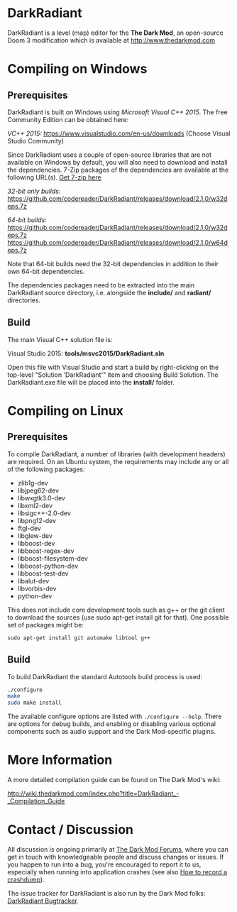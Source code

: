 # DarkRadiant

DarkRadiant is a level (map) editor for the **The Dark Mod**, an open-source Doom 3
modification which is available at http://www.thedarkmod.com

# Compiling on Windows

## Prerequisites

DarkRadiant is built on Windows using *Microsoft Visual C++ 2015*. 
The free Community Edition can be obtained here:

*VC++ 2015:* https://www.visualstudio.com/en-us/downloads (Choose Visual Studio Community)

Since DarkRadiant uses a couple of open-source libraries that are not available on
Windows by default, you will also need to download and install the
dependencies. 7-Zip packages of the dependencies are available at the following
URL(s). [Get 7-zip here](http://www.7-zip.org/)

*32-bit only builds:*  
https://github.com/codereader/DarkRadiant/releases/download/2.1.0/w32deps.7z

*64-bit builds:*  
https://github.com/codereader/DarkRadiant/releases/download/2.1.0/w32deps.7z  
https://github.com/codereader/DarkRadiant/releases/download/2.1.0/w64deps.7z  

Note that 64-bit builds need the 32-bit dependencies in addition to their own
64-bit dependencies.

The dependencies packages need to be extracted into the main DarkRadiant
source directory, i.e. alongside the **include/** and **radiant/** directories.

## Build

The main Visual C++ solution file is:

Visual Studio 2015: **tools/msvc2015/DarkRadiant.sln**

Open this file with Visual Studio and start a build by right-clicking on the top-level 
"Solution 'DarkRadiant'" item and choosing Build Solution. The DarkRadiant.exe file will be 
placed into the **install/** folder.

# Compiling on Linux

## Prerequisites

To compile DarkRadiant, a number of libraries (with development headers) are
required. On an Ubuntu system, the requirements may include any or all of the
following packages:

* zlib1g-dev 
* libjpeg62-dev 
* libwxgtk3.0-dev
* libxml2-dev
* libsigc++-2.0-dev
* libpng12-dev
* ftgl-dev
* libglew-dev
* libboost-dev
* libboost-regex-dev
* libboost-filesystem-dev 
* libboost-python-dev
* libboost-test-dev
* libalut-dev 
* libvorbis-dev 
* python-dev

This does not include core development tools such as g++ or the git client
to download the sources (use sudo apt-get install git for that). One possible
set of packages might be:

`sudo apt-get install git automake libtool g++`

## Build

To build DarkRadiant the standard Autotools build process is used:

```./autogen.sh
./configure
make
sudo make install
```

The available configure options are listed with `./configure --help`. There are
options for debug builds, and enabling or disabling various optional components
such as audio support and the Dark Mod-specific plugins.

# More Information

A more detailed compilation guide can be found on The Dark Mod's wiki:

http://wiki.thedarkmod.com/index.php?title=DarkRadiant_-_Compilation_Guide

# Contact / Discussion

All discussion is ongoing primarily at [The Dark Mod Forums](http://forums.thedarkmod.com/forum/51-darkradiant-feedback-and-development/), where you can get in touch with knowledgeable people 
and discuss changes or issues. If you happen to run into a bug, you're encouraged to report it to us, especially when running into
application crashes (see also [How to record a crashdump](http://wiki.thedarkmod.com/index.php?title=Save_a_Memory_Dump_for_debugging_Crashes)). 

The issue tracker for DarkRadiant is also run by the Dark Mod folks: [DarkRadiant Bugtracker](http://bugs.thedarkmod.com/view_all_bug_page.php?project_id=1).
